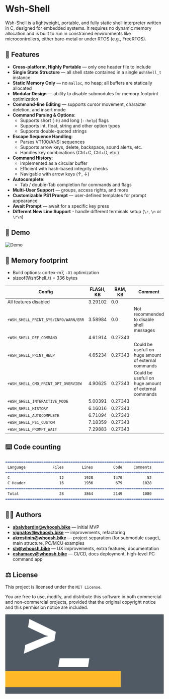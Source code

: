 # Wsh-Shell

Wsh-Shell is a lightweight, portable, and fully static shell interpreter written in C, designed for embedded systems. It requires no dynamic memory allocation and is built to run in constrained environments like microcontrollers, either bare-metal or under RTOS (e.g., FreeRTOS).

## 🚀 Features

- **Cross-platform, Highly Portable** — only one header file to include
- **Single State Structure** — all shell state contained in a single `WshShell_t` instance  
- **Static Memory Only** — no `malloc`, no heap; all buffers are statically allocated  
- **Modular Design** — ability to disable submodules for memory footprint optimization
- **Command-line Editing** — supports cursor movement, character deletion, and insert mode  
- **Command Parsing & Options**:  
  - Supports short (`-h`) and long (`--help`) flags  
  - Supports int, float, string and other option types
  - Supports double-quoted strings  
- **Escape Sequence Handling**:  
  - Parses VT100/ANSI sequences  
  - Supports arrow keys, delete, backspace, sound alerts, etc.  
  - Handles key combinations (Ctrl+C, Ctrl+D, etc.)  
- **Command History**:  
  - Implemented as a circular buffer  
  - Efficient with hash-based integrity checks  
  - Navigable with arrow keys (↑, ↓)  
- **Autocomplete**:  
  - Tab / double-Tab completion for commands and flags  
- **Multi-User Support** — groups, access rights, and more  
- **Customizable PS1 Prompt** — user-defined templates for prompt appearance
- **Await Prompt** — await for a specific key press
- **Different New Line Support** - handle different terminals setup (`\r`, `\n` or `\r\n`)

## 👾 Demo

![Demo](img/demo.gif)

## 💾 Memory footprint

- Build options: cortex-m7, `-O1` optimization
- sizeof(WshShell_t) = 336 bytes

| Config                                | FLASH, KB | RAM, KB | Comment                                              |
| --------------------------------------| --------- | ------- | ---------------------------------------------------- |
| All features disabled                 | 3.29102   | 0.0     |                                                      |
| `+WSH_SHELL_PRINT_SYS/INFO/WARN/ERR`  | 3.58984   | 0.0     | Not recommended to disable shell messages            |
| `+WSH_SHELL_DEF_COMMAND`              | 4.61914   | 0.27343 |                                                      |
| `+WSH_SHELL_PRINT_HELP`               | 4.65234   | 0.27343 | Could be usefull on huge amount of external commands |
| `+WSH_SHELL_CMD_PRINT_OPT_OVERVIEW`   | 4.90625   | 0.27343 | Could be usefull on huge amount of external commands |
| `+WSH_SHELL_INTERACTIVE_MODE`         | 5.00391   | 0.27343 |                                                      |
| `+WSH_SHELL_HISTORY`                  | 6.16016   | 0.27343 |                                                      |
| `+WSH_SHELL_AUTOCOMPLETE`             | 6.71094   | 0.27343 |                                                      |
| `+WSH_SHELL_PS1_CUSTOM`               | 7.18359   | 0.27343 |                                                      |
| `+WSH_SHELL_PROMPT_WAIT`              | 7.29883   | 0.27343 |                                                      |

## ⌨️ Code counting

```markdown
===============================================================================
 Language            Files        Lines         Code     Comments       Blanks
===============================================================================
 C                      12         1928         1470           52          406
 C Header               16         1936          679         1028          229
===============================================================================
 Total                  28         3864         2149         1080          635
===============================================================================
```

## 👨‍💻 Authors

- **<abalyberdin@whoosh.bike>** — initial MVP  
- **<vignatov@whoosh.bike>** — improvements, refactoring
- **<akrestinin@whoosh.bike>** — project separation (for submodule usage), main structure, PC/MCU examples  
- **<sh@whoosh.bike>** — UX improvements, extra features, documentation
- **<eshamaev@whoosh.bike>**  — CI/CD, docs deployment, high-level PC command app

## ⚖️ License

This project is licensed under the `MIT License`.

You are free to use, modify, and distribute this software in both commercial and non-commercial projects, provided that the original copyright notice and this permission notice are included.

![Shell](img/shell_wide.png)

